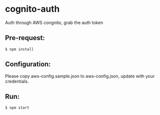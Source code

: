 # cognito-auth
Auth through AWS congnito, grab the auth token

## Pre-request:

```shell
$ npm install
```

## Configuration:
Please copy aws-config.sample.json to aws-config.json, update with your credentials.


## Run:
```shell
$ npm start
```
